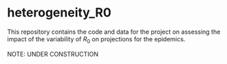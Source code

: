 # heterogeneity_R0

This repository contains the code and data for the project on assessing the impact of the variability of $R_0$ on projections for the epidemics.

NOTE: UNDER CONSTRUCTION
